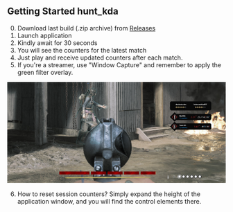 ## Getting Started hunt_kda

0. Download last build (.zip archive) from [Releases](https://github.com/dealnotedev/dart_hunt_kda/releases)
1. Launch application
2. Kindly await for 30 seconds
3. You will see the counters for the latest match
4. Just play and receive updated counters after each match.
5. If you're a streamer, use "Window Capture" and remember to apply the green filter overlay.

![plot](./screens/stream_banner.jpg)

6. How to reset session counters? Simply expand the height of the application window, and you will find the control elements there.

